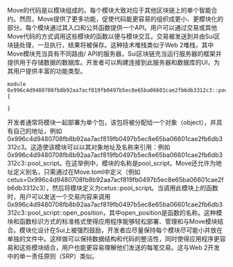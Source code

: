 Move的代码是以模块组成的。每个模块大致对应于其他区块链上的单个智能合约。然而，Move提供了更多功能，促使代码能更容易的组织成更小、更模块化的部分。每个模块通过其入口和公共函数提供一个API。用户可以通过交易或其他Move代码的方式调用这些模块的函数以便与模块交互。交易被发送到并由Sui区块链处理，一旦执行，结果将被保存。这种技术堆栈类似于Web 2堆栈，其中Move模块充当具有不同路由/ API的服务器，Sui区块链充当运行服务器的框架并提供用于存储数据的数据库。开发者可以构建连接到此服务器和数据库的UI，为其用户提供丰富的功能类型。

```move
module 0x996c4d9480708fb8b92aa7acf819fb0497b5ec8e65ba06601cae2fb6db3312c3::pool_script {

}
```

开发者通常将模块一起部署为单个包，该包将被分配给一个对象（object），并具有自己的地址，例如0x996c4d9480708fb8b92aa7acf819fb0497b5ec8e65ba06601cae2fb6db3312c3。这造使该模块可以以其对象地址及名称来引用：例如0x996c4d9480708fb8b92aa7acf819fb0497b5ec8e65ba06601cae2fb6db3312c3::pool_script。在这举例中，模块的名称是pool_script。Move还允许为地址定义别名，只需通过在Move.toml中定义（例如cetus=0x996c4d9480708fb8b92aa7acf819fb0497b5ec8e65ba06601cae2fb6db3312c3），然后将模块定义为cetus::pool_script。当调用此模块上的函数时，用户可以发送一个交易内容来调用0x996c4d9480708fb8b92aa7acf819fb0497b5ec8e65ba06601cae2fb6db3312c3::pool_script::open_position，其中open_position是函数的名称。这种模块和函数标识方式的标准格式使得应用程序能够轻松部署、管理和与Move模块结合。模块化设计在Sui上被强烈鼓励，开发者应尽量保持每个模块尽可能小并放在单独的文件中。这样做可以保持数据结构和代码的整洁性，同时使得应用程序更容易和这些模块结合，用户也能更容易理解他们发送的每笔交易。这与Web 2开发中的单一责任原则（SRP）类似。